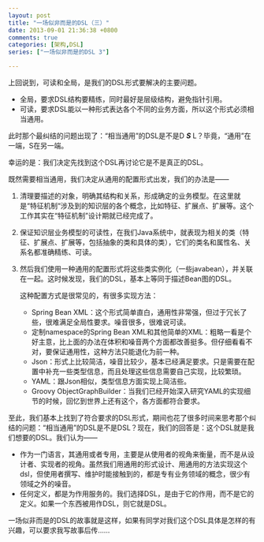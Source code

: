 ```yaml
---
layout: post
title: "一场似非而是的DSL（三）"
date: 2013-09-01 21:36:38 +0800
comments: true
categories: [架构,DSL]
series: ["一场似非而是的DSL 3"]

---
```



上回说到，可读和全局，是我们的DSL形式要解决的主要问题。
<!-- more -->
* 全局，要求DSL结构要精练，同时最好是层级结构，避免指针引用。
* 可读，要求DSL能以一种形式表达各个不同的业务方面，所以这个形式必须相当通用。

此时那个最纠结的问题出现了：“相当通用”的DSL是不是D ***S*** L？毕竟，“通用”在一端，S在另一端。

幸运的是：我们决定先找到这个DSL再讨论它是不是真正的DSL。

既然需要相当通用，我们决定从通用的配置形式出发，我们的办法是——

1. 清理要描述的对象，明确其结构和关系，形成确定的业务模型。在这里就是“特征机制“涉及到的知识层的各个概念，比如特征、扩展点、扩展等。这个工作其实在“特征机制”设计期就已经完成了。
1. 保证知识层业务模型的可读性，在我们Java系统中，就表现为相关的类（特征、扩展点、扩展等，包括抽象的类和具体的类），它们的类名和属性名、关系名都准确精练、可读。
1. 然后我们使用一种通用的配置形式将这些类实例化（一些javabean），并关联在一起。这时候发现，我们的DSL，基本上等同于描述Bean图的DSL。

	这种配置方式是很常见的，有很多实现方法：

	* Spring Bean XML：这个形式简单直白，通用性非常强，但过于冗长了些，很难满足全局性要求。噪音很多，很难说可读。
	* 定制namespace的Spring Bean XML和其他简单的XML：粗略一看是个好主意，比上面的办法在体积和噪音两个方面都改善挺多。但仔细看看不对，要保证通用性，这种方法只能退化为前一种。
	* Json：形式上比较简洁，噪音比较少，基本已经满足要求。只是需要在配置中补充一些类型信息，而且处理这些信息需要自己实现，比较繁琐。
	* YAML：跟Json相似，类型信息方面实现上简洁些。
	* Groovy ObjectGraphBuilder：当我们已经开始深入研究YAML的实现细节的时候，回忆到世界上还有这个，各方面都符合要求。


至此，我们基本上找到了符合要求的DSL形式，期间也花了很多时间来思考那个纠结的问题：“相当通用”的DSL是不是DSL？现在，我们的回答是：这个DSL就是我们想要的DSL。我们认为——

* 作为一门语言，其通用或者专用，主要是从使用者的视角来衡量，而不是从设计者、实现者的视角。虽然我们用通用的形式设计、用通用的方法实现这个dsl，但使用者撰写、维护时能接触到的，都是专有业务领域的概念，很少有领域之外的噪音。
* 任何定义，都是为作用服务的。我们选择DSL，是由于它的作用，而不是它的定义。如果一个东西被用作DSL，则它就是DSL。

一场似非而是的DSL的故事就是这样，如果有同学对我们这个DSL具体是怎样的有兴趣，可以要求我写故事后传……

